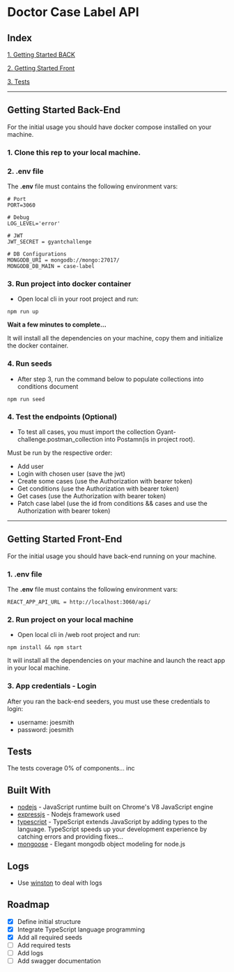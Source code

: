 # Doctor Case Label API

## Index

[1. Getting Started BACK](#markdown-header-back)

[2. Getting Started Front](#markdown-header-front)

[3. Tests](#markdown-header-tests)

----


## Getting Started Back-End

For the initial usage you should have docker compose installed on your machine.

### 1. Clone this rep to your local machine.

### 2. **.env** file

The **.env** file must contains the following environment vars:

```env
# Port
PORT=3060

# Debug
LOG_LEVEL='error'

# JWT
JWT_SECRET = gyantchallenge

# DB Configurations
MONGODB_URI = mongodb://mongo:27017/
MONGODB_DB_MAIN = case-label
```

### 3. Run project into docker container
- Open local cli in your root project and run:

```nodejs
npm run up
```
**Wait a few minutes to complete...**

It will install all the dependencies on your machine, copy them and initialize the docker container.

### 4. Run seeds
- After step 3, run the command below to populate collections into conditions document

```nodejs
npm run seed
```

### 4. Test the endpoints (Optional)
- To test all cases, you must import the collection Gyant-challenge.postman_collection into Postamn(is in project root).

Must be run by the respective order:
- Add user
- Login with chosen user (save the jwt)
- Create some cases (use the Authorization with bearer token)
- Get conditions (use the Authorization with bearer token)
- Get cases (use the Authorization with bearer token)
- Patch case label (use the id from conditions && cases and use the Authorization with bearer token)

----

## Getting Started Front-End

For the initial usage you should have back-end running on your machine.

### 1. **.env** file

The **.env** file must contains the following environment vars:

```env
REACT_APP_API_URL = http://localhost:3060/api/
```

### 2. Run project on your local machine
- Open local cli in /web root project and run:

```nodejs
npm install && npm start
```
It will install all the dependencies on your machine and launch the react app in your local machine.

### 3. App credentials - Login
  After you ran the back-end seeders, you must use these credentials to login:
- username: joesmith
- password: joesmith


## Tests

The tests coverage 0% of components... inc

## Built With

* [nodejs](https://nodejs.org/en/) - JavaScript runtime built on Chrome's V8 JavaScript engine
* [expressjs](https://expressjs.com/) - Nodejs framework used
* [typescript](https://www.typescriptlang.org/) - TypeScript extends JavaScript by adding types to the language. TypeScript speeds up your development experience by catching errors and providing fixes...
* [mongoose](https://mongoosejs.com/) - Elegant mongodb object modeling for node.js
## Logs

* Use [winston](https://www.npmjs.com/package/winston) to deal with logs  

## Roadmap

* [x] Define initial structure
* [x] Integrate TypeScript language programming
* [x] Add all required seeds
* [ ] Add required tests
* [ ] Add logs
* [ ] Add swagger documentation

